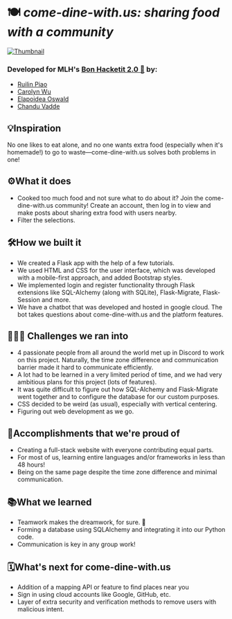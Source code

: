 # 🍽️ *come-dine-with.us: sharing food with a community*

[![Thumbnail](https://github.com/piaoruilin/come-dine-with.us/raw/main/dine-with-us.gif)](https://devpost.com/software/come-dine-with-us)

### Developed for MLH's [Bon Hacketit 2.0 🍲](https://bonhacketittwo.devpost.com/) by:
- [Ruilin Piao](https://github.com/piaoruilin)
- [Carolyn Wu](https://github.com/cw118)
- [Elapoidea Oswald](https://github.com/Elapoidea)
- [Chandu Vadde](https://github.com/Chandu2000)

## 💡Inspiration
No one likes to eat alone, and no one wants extra food (especially when it's homemade!) to go to waste—come-dine-with.us solves both problems in one!

## ⚙️What it does
* Cooked too much food and not sure what to do about it? Join the come-dine-with.us community! 
Create an account, then log in to view and make posts about sharing extra food with users nearby.
* Filter the selections.

## 🛠How we built it
* We created a Flask app with the help of a few tutorials.
* We used HTML and CSS for the user interface, which was developed with a mobile-first approach, and added Bootstrap styles.
* We implemented login and register functionality through Flask extensions like SQL-Alchemy (along with SQLite), Flask-Migrate, Flask-Session and more.
* We have a chatbot that was developed and hosted in google cloud. The bot takes questions about come-dine-with.us and the platform features.

## 🙅🏻‍♀️ Challenges we ran into
* 4 passionate people from all around the world met up in Discord to work on this project. Naturally, the time zone difference and communication barrier made it hard to communicate efficiently.
* A lot had to be learned in a very limited period of time, and we had very ambitious plans for this project (lots of features).
* It was quite difficult to figure out how SQL-Alchemy and Flask-Migrate went together and to configure the database for our custom purposes.
* CSS decided to be weird (as usual), especially with vertical centering.
* Figuring out web development as we go.

## 📌Accomplishments that we're proud of 
* Creating a full-stack website with everyone contributing equal parts.
* For most of us, learning entire languages and/or frameworks in less than 48 hours!
* Being on the same page despite the time zone difference and minimal communication.

## 📚What we learned
* Teamwork makes the dreamwork, for sure. 🌈
* Forming a database using SQLAlchemy and integrating it into our Python code.
* Communication is key in any group work!

## 🗓What's next for come-dine-with.us
* Addition of a mapping API or feature to find places near you
* Sign in using cloud accounts like Google, GitHub, etc.
* Layer of extra security and verification methods to remove users with malicious intent.
